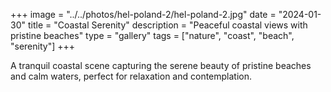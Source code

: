 +++
image = "../../photos/hel-poland-2/hel-poland-2.jpg"
date = "2024-01-30"
title = "Coastal Serenity"
description = "Peaceful coastal views with pristine beaches"
type = "gallery"
tags = ["nature", "coast", "beach", "serenity"]
+++

A tranquil coastal scene capturing the serene beauty of pristine beaches and calm waters, perfect for relaxation and contemplation. 
